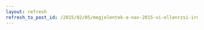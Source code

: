 ```yaml
---
layout: refresh
refresh_to_post_id: /2015/02/05/megjelentek-a-nav-2015-vi-ellenrzsi-irnyelvei
---
```

